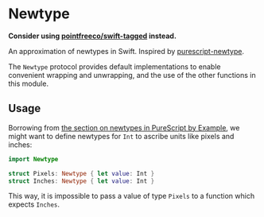 # Newtype

**Consider using [pointfreeco/swift-tagged](https://github.com/pointfreeco/swift-tagged) instead.**

An approximation of newtypes in Swift. Inspired by [purescript-newtype](https://github.com/purescript/purescript-newtype).

The `Newtype` protocol provides default implementations to enable convenient wrapping and unwrapping, and the use of the other functions in this module.


## Usage

Borrowing from [the section on newtypes in PureScript by Example](https://leanpub.com/purescript/read#leanpub-auto-newtypes), we might want to define newtypes for `Int` to ascribe units like pixels and inches:

```swift
import Newtype

struct Pixels: Newtype { let value: Int }
struct Inches: Newtype { let value: Int }
```

This way, it is impossible to pass a value of type `Pixels` to a function which expects `Inches`.
